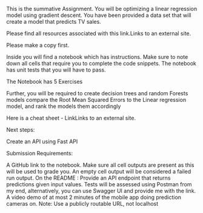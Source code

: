 This is the summative Assignment. You will be optimizing a linear regression model using gradient descent. You have been provided a data set that will create a model that predicts TV sales.

Please find all resources associated with this link.Links to an external site.

Please make a copy first.

Inside you will find a notebook which has instructions. Make sure to note down all cells that require you to complete the code snippets. The notebook has unit tests that you will have to pass. 

The Notebook has 5 Exercises

Further, you will be required to create decision trees and random Forests models compare the Root Mean Squared Errors to the Linear regression model, and rank the models them accordingly

Here is a cheat sheet - LinkLinks to an external site.

Next steps:

Create an API using Fast API

 

Submission Requirements:

 

A GitHub link to the notebook. Make sure all cell outputs are present as this will be used to grade you. An empty cell output will be considered a failed run output.
On the README :
Provide an API endpoint that returns predictions given input values. Tests will be assessed using Postman from my end, alternatively, you can use Swagger UI and provide me with the link.
A video demo of at most 2 minutes of the mobile app doing prediction cameras on.
Note: Use a publicly routable URL, not localhost